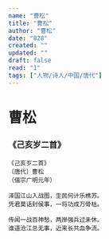 ```yaml
---
name: "曹松"
title: "曹松"
author: "曹松"
date: "828"
created: ""
updated: ""
draft: false
read: "1"
tags: ["人物/诗人/中国/唐代"]
---
```


# 曹松

### 《己亥岁二首》

```
《己亥岁二首》
〔唐代〕曹松
（僖宗广明元年）

泽国江山入战图，生民何计乐樵苏。
凭君莫话封侯事，一将功成万骨枯。

传闻一战百神愁，两岸强兵过未休。
谁道沧江总无事，近来长共血争流。
```
